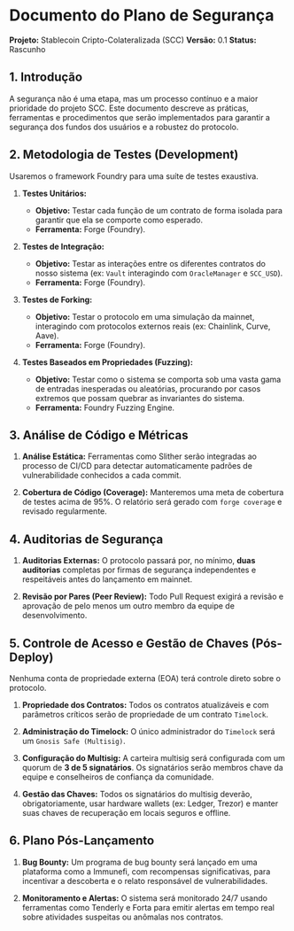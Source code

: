 # Documento do Plano de Segurança

**Projeto:** Stablecoin Cripto-Colateralizada (SCC)
**Versão:** 0.1
**Status:** Rascunho

## 1. Introdução

A segurança não é uma etapa, mas um processo contínuo e a maior prioridade do projeto SCC. Este documento descreve as práticas, ferramentas e procedimentos que serão implementados para garantir a segurança dos fundos dos usuários e a robustez do protocolo.

## 2. Metodologia de Testes (Development)

Usaremos o framework Foundry para uma suíte de testes exaustiva.

1.  **Testes Unitários:**
    - **Objetivo:** Testar cada função de um contrato de forma isolada para garantir que ela se comporte como esperado.
    - **Ferramenta:** Forge (Foundry).

2.  **Testes de Integração:**
    - **Objetivo:** Testar as interações entre os diferentes contratos do nosso sistema (ex: `Vault` interagindo com `OracleManager` e `SCC_USD`).
    - **Ferramenta:** Forge (Foundry).

3.  **Testes de Forking:**
    - **Objetivo:** Testar o protocolo em uma simulação da mainnet, interagindo com protocolos externos reais (ex: Chainlink, Curve, Aave).
    - **Ferramenta:** Forge (Foundry).

4.  **Testes Baseados em Propriedades (Fuzzing):**
    - **Objetivo:** Testar como o sistema se comporta sob uma vasta gama de entradas inesperadas ou aleatórias, procurando por casos extremos que possam quebrar as invariantes do sistema.
    - **Ferramenta:** Foundry Fuzzing Engine.

## 3. Análise de Código e Métricas

1.  **Análise Estática:** Ferramentas como Slither serão integradas ao processo de CI/CD para detectar automaticamente padrões de vulnerabilidade conhecidos a cada commit.

2.  **Cobertura de Código (Coverage):** Manteremos uma meta de cobertura de testes acima de 95%. O relatório será gerado com `forge coverage` e revisado regularmente.

## 4. Auditorias de Segurança

1.  **Auditorias Externas:** O protocolo passará por, no mínimo, **duas auditorias** completas por firmas de segurança independentes e respeitáveis antes do lançamento em mainnet.

2.  **Revisão por Pares (Peer Review):** Todo Pull Request exigirá a revisão e aprovação de pelo menos um outro membro da equipe de desenvolvimento.

## 5. Controle de Acesso e Gestão de Chaves (Pós-Deploy)

Nenhuma conta de propriedade externa (EOA) terá controle direto sobre o protocolo.

1.  **Propriedade dos Contratos:** Todos os contratos atualizáveis e com parâmetros críticos serão de propriedade de um contrato `Timelock`.

2.  **Administração do Timelock:** O único administrador do `Timelock` será um `Gnosis Safe (Multisig)`.

3.  **Configuração do Multisig:** A carteira multisig será configurada com um quorum de **3 de 5 signatários**. Os signatários serão membros chave da equipe e conselheiros de confiança da comunidade.

4.  **Gestão das Chaves:** Todos os signatários do multisig deverão, obrigatoriamente, usar hardware wallets (ex: Ledger, Trezor) e manter suas chaves de recuperação em locais seguros e offline.

## 6. Plano Pós-Lançamento

1.  **Bug Bounty:** Um programa de bug bounty será lançado em uma plataforma como a Immunefi, com recompensas significativas, para incentivar a descoberta e o relato responsável de vulnerabilidades.

2.  **Monitoramento e Alertas:** O sistema será monitorado 24/7 usando ferramentas como Tenderly e Forta para emitir alertas em tempo real sobre atividades suspeitas ou anômalas nos contratos.
